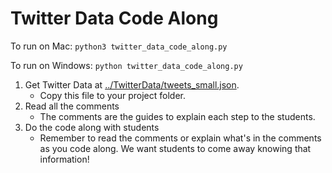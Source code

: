 # Twitter Data Code Along

To run on Mac: `python3 twitter_data_code_along.py`

To run on Windows: `python twitter_data_code_along.py`

1. Get Twitter Data at [../TwitterData/tweets_small.json](../TwitterData/tweets_small.json).
    * Copy this file to your project folder.
1. Read all the comments
    * The comments are the guides to explain each step to the students.
1. Do the code along with students
    * Remember to read the comments or explain what's in the comments as you code along. We want students to come away knowing that information!
